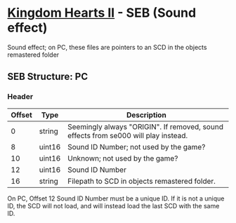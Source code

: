 # [Kingdom Hearts II](../../index.md) - SEB (Sound effect)

Sound effect; on PC, these files are pointers to an SCD in the objects remastered folder	


## SEB Structure: PC

### Header

| Offset | Type   | Description
|--------|--------|------------
| 0      | string | Seemingly always "ORIGIN". If removed, sound effects from se000 will play instead.
| 8      | uint16 | Sound ID Number; not used by the game?
| 10     | uint16 | Unknown; not used by the game?
| 12     | uint16 | Sound ID Number
| 16     | string | Filepath to SCD in objects remastered folder.

On PC, Offset 12 Sound ID Number must be a unique ID. If it is not a unique ID, the SCD will not load, and will instead load the last SCD with the same ID.
